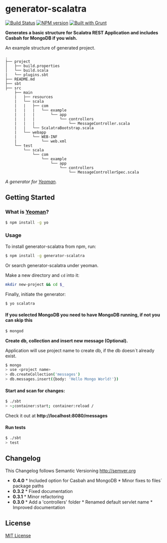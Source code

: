 # generator-scalatra
[![Build Status](https://secure.travis-ci.org/peter-vilja/generator-scalatra.png?branch=master)](https://travis-ci.org/peter-vilja/generator-scalatra)
[![NPM version](https://badge.fury.io/js/generator-scalatra.png)](http://badge.fury.io/js/generator-scalatra)
[![Built with Grunt](https://cdn.gruntjs.com/builtwith.png)](http://gruntjs.com/)

**Generates a basic structure for Scalatra REST Application and includes Casbah for MongoDB if you wish.**

An example structure of generated project.

    .
    ├── project
    │   ├── build.properties
    │   └── build.scala
    |   └── plugins.sbt
    ├── README.md
    ├── sbt
    ├── src
        ├── main
        |   ├── resources
        |   └── scala
        |   |   ├── com
        |   |   |   └── example
        |   |   |       └── app
        |   |   |           └── controllers
        |   |   |               └── MessageController.scala
        |   |   └── ScalatraBootstrap.scala
        |   └── webapp
        |       └── WEB-INF
        |           └── web.xml
        └── test
            └── scala
                └── com
                    └── example
                        └── app
                            └── controllers
                                └── MessageControllerSpec.scala


*A generator for [Yeoman](http://yeoman.io).*

## Getting Started

### What is [Yeoman](http://yeoman.io)?

```sh
$ npm install -g yo
```

### Usage

To install generator-scalatra from npm, run:

```sh
$ npm install -g generator-scalatra
```

Or search generator-scalatra under yeoman.

Make a new directory and ```cd``` into it:

```sh
mkdir new-project && cd $_
```

Finally, initiate the generator:

```sh
$ yo scalatra
```

#### If you selected MongoDB you need to have MongoDB running, if not you can skip this

```sh
$ mongod
```
**Create db, collection and insert new message (Optional).**

Application will use project name to create db, if the db doesn´t already exist.

```sh
$ mongo
> use <project name>
> db.createCollection('messages')
> db.messages.insert({body: 'Hello Mongo World!'})
```

#### Start and scan for changes:

```sh
$ ./sbt
> ~;container:start; container:reload /
```

Check it out at **http://localhost:8080/messages**

#### Run tests

```sh
$ ./sbt
> test
```

## Changelog

This Changelog follows Semantic Versioning http://semver.org

* **0.4.0**
      * Included option for Casbah and MongoDB
      * Minor fixes to files´ package paths
* **0.3.2**
      * Fixed documentation
* **0.3.1**
      * Minor refactoring
* **0.3.0**
      * Add a 'controllers' folder
      * Renamed default servlet name
      * Improved documentation

## License

[MIT License](http://en.wikipedia.org/wiki/MIT_License)
